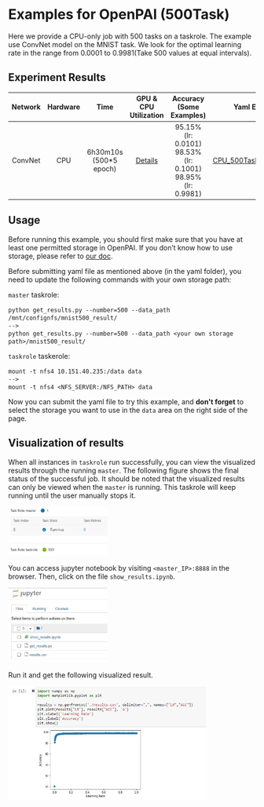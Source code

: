 # Examples for OpenPAI (500Task)
Here we provide a CPU-only job with 500 tasks on a taskrole. The example use ConvNet model on the MNIST task. We look for the optimal learning rate in the range from 0.0001 to 0.9981(Take 500 values at equal intervals). 

## Experiment Results
| Network | Hardware | Time |GPU & CPU Utilization | Accuracy (Some Examples) | Yaml Example|
| :----:| :----: | :----: | :----: | :----: | :----: |
| ConvNet | CPU | 6h30m10s (500*5 epoch) | [Details](metrics/ConvNet_CPU_500Task.JPG) | 95.15% (lr: 0.0101)  98.53% (lr: 0.1001)  98.95% (lr: 0.9981)| [CPU_500Task_MNIST.yaml](yaml/CPU_500Task_MNIST.yaml) |

## Usage
Before running this example, you should first make sure that you have at least one permitted storage in OpenPAI. If you don’t know how to use storage, please refer to [our doc](https://openpai.readthedocs.io/).

Before submitting yaml file as mentioned above (in the yaml folder), you need to update the following commands with your own storage path:

`master` taskrole:
```
python get_results.py --number=500 --data_path /mnt/confignfs/mnist500_result/
-->
python get_results.py --number=500 --data_path <your own storage path>/mnist500_result/
```

`taskrole` taskerole:
```
mount -t nfs4 10.151.40.235:/data data
-->
mount -t nfs4 <NFS_SERVER:/NFS_PATH> data
```

Now you can submit the yaml file to try this example, and **don't forget** to select the storage you want to use in the `data` area on the right side of the page. 

## Visualization of results

When all instances in `taskrole` run successfully, you can view the visualized results through the running `master`. The following figure shows the final status of the successful job. It should be noted that the visualized results can only be viewed when the `master` is running. This taskrole will keep running until the user manually stops it.

<img src="./images/final_status.JPG" width="40%" height="40%" />

You can access jupyter notebook by visiting `<master_IP>:8888` in the browser. Then, click on the file `show_results.ipynb`.

<img src="./images/show_results_file.JPG" width="40%" height="40%" />

Run it and get the following visualized result.

<img src="./images/show_results.JPG" width="80%" height="80%" />